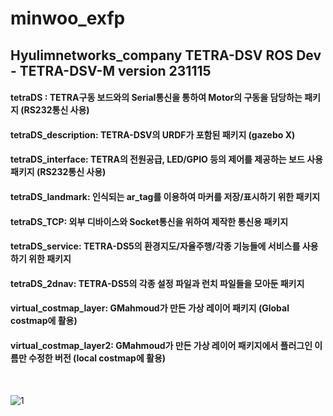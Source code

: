 # minwoo_exfp

##   Hyulimnetworks_company TETRA-DSV ROS Dev - TETRA-DSV-M version 231115

     
#### tetraDS : TETRA구동 보드와의 Serial통신을 통하여 Motor의 구동을 담당하는 패키지 (RS232통신 사용)

#### tetraDS_description: TETRA-DSV의 URDF가 포함된 패키지 (gazebo X)

#### tetraDS_interface: TETRA의 전원공급, LED/GPIO 등의 제어를 제공하는 보드 사용 패키지 (RS232통신 사용)

#### tetraDS_landmark: 인식되는 ar_tag를 이용하여 마커를 저장/표시하기 위한 패키지

#### tetraDS_TCP: 외부 디바이스와 Socket통신을 위하여 제작한 통신용 패키지

#### tetraDS_service: TETRA-DS5의 환경지도/자율주행/각종 기능들에 서비스를 사용하기 위한 패키지

#### tetraDS_2dnav: TETRA-DS5의 각종 설정 파일과 런치 파일들을 모아둔 패키지

#### virtual_costmap_layer: GMahmoud가 만든 가상 레이어 패키지 (Global costmap에 활용)

#### virtual_costmap_layer2: GMahmoud가 만든 가상 레이어 패키지에서 플러그인 이름만 수정한 버전 (local costmap에 활용)

<br>

![1](https://user-images.githubusercontent.com/103166594/220823974-8fde85da-4c52-4bb3-9638-9e6d5bca1c39.png)

